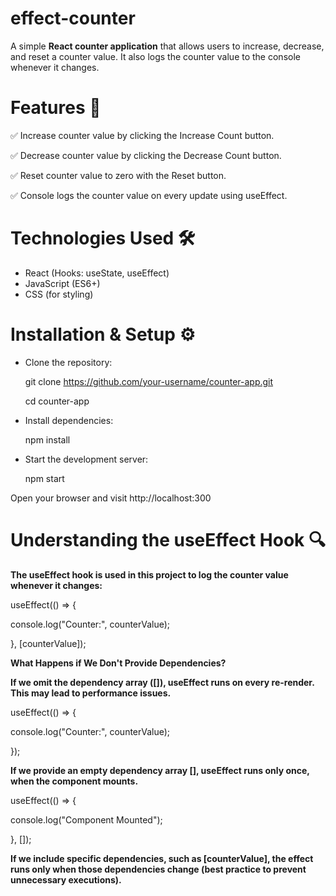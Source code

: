 # effect-counter
A simple **React counter application** that allows users to increase, decrease, and reset a counter value. It also logs the counter value to the console whenever it changes.

# Features 🚀

✅ Increase counter value by clicking the Increase Count button.

✅ Decrease counter value by clicking the Decrease Count button.

✅ Reset counter value to zero with the Reset button.

✅ Console logs the counter value on every update using useEffect.


# Technologies Used 🛠️

* React (Hooks: useState, useEffect)
* JavaScript (ES6+)
* CSS (for styling)

# Installation & Setup ⚙️

* Clone the repository:

  git clone https://github.com/your-username/counter-app.git

  cd counter-app

* Install dependencies:
  
  npm install

* Start the development server:

  npm start

Open your browser and visit http://localhost:300


# Understanding the useEffect Hook 🔍

**The useEffect hook is used in this project to log the counter value whenever it changes:**


useEffect(() => {

  console.log("Counter:", counterValue);
  
}, [counterValue]);

**What Happens if We Don't Provide Dependencies?**


**If we omit the dependency array ([]), useEffect runs on every re-render. This may lead to performance issues.**

useEffect(() => {

  console.log("Counter:", counterValue);
  
});


**If we provide an empty dependency array [], useEffect runs only once, when the component mounts.**

useEffect(() => {

  console.log("Component Mounted");
  
}, []);

**If we include specific dependencies, such as [counterValue], the effect runs only when those dependencies change (best practice to prevent unnecessary executions).**








